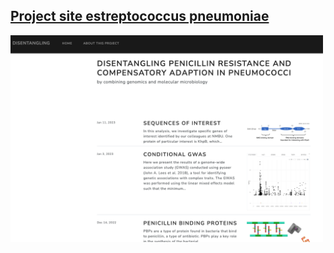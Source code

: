 ## [Project site estreptococcus pneumoniae](https://disentangling-amr-streptococcus.netlify.app/)
[<img src="Github_frontpage.png" width="500"/>](https://disentangling-amr-streptococcus.netlify.app/)
